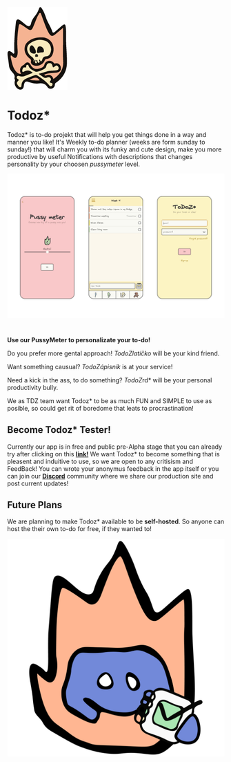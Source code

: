 ![Logo](/Images/Logo.png)

# Todoz*


Todoz* is to-do projekt that will help you get things done in a way and manner you like! It's Weekly to-do planner (weeks are form sunday to sunday!) that will charm you with its funky and cute design, make you more productive by useful Notifications with descriptions that changes personality by your choosen *pussymeter* level.

![Showcase](/Images/Showcase.png)

#

**Use our PussyMeter to personalizate your to-do!**

Do you prefer more gental approach! *TodoZlatíčko* will be your kind friend.

Want something causual? *TodoZápisník* is at your service!

Need a kick in the ass, to do something? *TodoZ*rd* will be your personal productivity bully.

We as TDZ team want Todoz* to be as much FUN and SIMPLE to use as posible, so could get rit of boredome that leats to procrastination!

## Become Todoz* Tester!

Currently our app is in free and public pre-Alpha stage that you can already try after clicking on this **[link!](https://todoz.gfapp.eu/)**
We want Todoz* to become something that is pleasent and induitive to use, so we are open to any critisism and FeedBack! You can wrote your anonymus feedback in the app itself or you can join our **[Discord](https://discord.gg/cP9Xa5TcuX)** community where we share our production site and post current updates!
## Future Plans
We are planning to make Todoz* available to be **self-hosted**. So anyone can host the their own to-do for free, if they wanted to!

![Discord](/Images/Discord.png)


